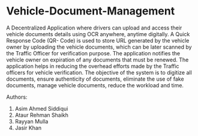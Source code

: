 # Vehicle-Document-Management

A Decentralized Application where drivers can upload and access their vehicle documents details 
using OCR anywhere, anytime digitally. A Quick Response Code (QR- Code) is used to store URL generated by the vehicle
owner by uploading the vehicle documents, which can be later scanned by the Traffic Officer for verification purpose.
The application notifies the vehicle owner on expiration of any documents that must be renewed. The application helps 
in reducing the overhead efforts made by the Traffic officers for vehicle verification. The objective of the system is
to digitize all documents, ensure authenticity of documents, eliminate the use of fake documents, manage vehicle documents,
reduce the workload and time.

Authors:
1. Asim Ahmed Siddiqui 
2. Ataur Rehman Shaikh
3. Rayyan Mulla
4. Jasir Khan
